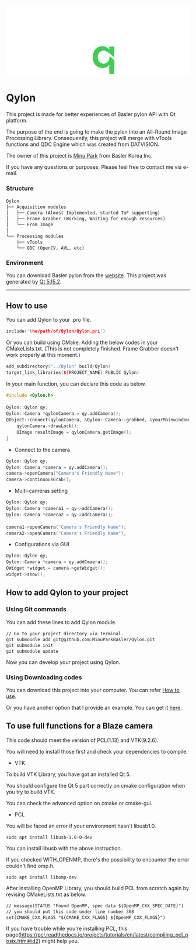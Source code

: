 

<picture>
  <source media="(prefers-color-scheme: dark)" srcset="https://github.com/Minus-Monster/Qylon/blob/main/Qylon_W.png">
  <source media="(prefers-color-scheme: light)" srcset="https://github.com/Minus-Monster/Qylon/blob/main/Qylon_B.png">
  <img alt="Qylon is Qt ported pylon" src="https://github.com/Minus-Monster/Qylon/blob/main/Qylon_W.png">
</picture>

# **Qylon**

This project is made for better experiences of Basler pylon API with Qt platform.

The purpose of the end is going to make the pylon into an All-Round Image Processing Library.
Consequently, this project will merge with vTools functions and QDC Engine which was created from DATVISION.

The owner of this project is [Minu Park](minu.park@baslerweb.com) from Basler Korea Inc.

If you have any questions or purposes, Please feel free to contact me via e-mail.

### Structure

```
Qylon
├── Acquisition modules
│   ├── Camera (Almost Implemented, started ToF supporting)
│   ├── Frame Grabber (Working, Waiting for enough resources)
│   └── From Image
│
└── Processing modules
    ├── vTools
    └── QDC (OpenCV, AVL, etc)

``` 

### Environment

You can download Basler pylon from the [website](https://baslerweb.com/).
This project was generated by [Qt 5.15.2](https://qt.io/).

---

## How to use

You can add Qylon to your .pro file. 

```c++
include('the/path/of/Qylon/Qylon.pri')
```

Or you can build using CMake.
Adding the below codes in your CMakeLists.txt.
(This is not completely finished. Frame Grabber doesn't work properly at this moment.)
```c++
add_subdirectory("../Qylon" build/Qylon)
target_link_libraries(${PROJECT_NAME} PUBLIC Qylon)
```


In your main function, you can declare this code as below. 

```C++
#include <Qylon.h>
    
Qylon::Qylon qy;
Qylon::Camera *qylonCamera = qy.addCamera();
QObject::connect(qylonCamera, &Qylon::Camera::grabbed, &yourMainwindow, [=](){
    qylonCamera->drawLock();
    QImage resultImage = qylonCamera.getImage();
}
```

- Connect to the camera
```c++
Qylon::Qylon qy;
Qylon::Camera *camera = qy.addCamera();
camera->openCamera("Camera's Friendly Name");
camera->continuousGrab();
```

- Multi-cameras setting
```c++
Qylon::Qylon qy;
Qylon::Camera *camera1 = qy->addCamera();
Qylon::Camera *camera2 = qy->addCamera();

camera1->openCamera("Camera's Friendly Name");
camera2->openCamera("Camera's Friendly Name");
```

- Configurations via GUI
```c++
Qylon::Qylon qy;
Qylon::Camera *camera = qy.addCmaera();
QWidget *widget = camera->getWidget();
widget->show();
```

## How to add Qylon to your project

### Using Git commands

You can add these lines to add Qylon module.

```
// Go to your project directory via Terminal.
git submoudle add git@github.com:MinuParkBasler/Qylon.git
git submodule init
git submodule update
```
Now you can develop your project using Qylon.

### Using Downloading codes

You can download this project into your computer.
You can refer [How to use](https://github.com/Minus-Monster/Qylon#how-to-use).





Or you have anoher option that I provide an example.
You can get it [here](https://github.com/Minus-Monster/QylonTestFlight).

## To use full functions for a Blaze camera

This code should meet the version of PCL(1.13) and VTK(9.2.6).

You will need to install those first and check your dependencies to compile.

- VTK
  
To build VTK Library, you have got an installed Qt 5.

You should configure the Qt 5 part correctly on cmake configuration when you try to build VTK.

You can check the advanced option on cmake or cmake-gui.

- PCL
  
You will be faced an error if your environment hasn't libusb1.0.
```
sudo apt install libusb-1.0-0-dev
```
You can install libusb with the above instruction.

If you checked WITH_OPENMP, there's the possibility to encounter the error couldn't find omp.h.
```
sudo apt install libomp-dev
```
After installing OpenMP Library, you should build PCL from scratch again by revising CMakeLists.txt as below.
```
// message(STATUS "Found OpenMP, spec data ${OpenMP_CXX_SPEC_DATE}")
// you should put this code under line number 308
set(CMAKE_CXX_FLAGS "${CMAKE_CXX_FLAGS} ${OpenMP_CXX_FLAGS}")
```


If you have trouble while you're installing PCL, this page(https://pcl.readthedocs.io/projects/tutorials/en/latest/compiling_pcl_posix.html#id2) might help you.

